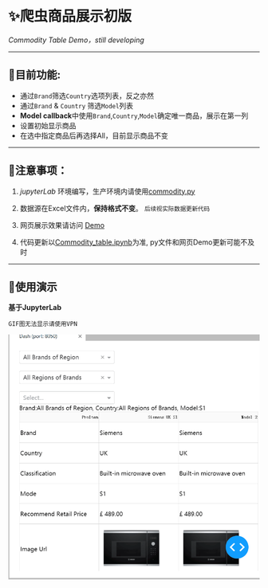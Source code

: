 # ✨爬虫商品展示初版
   *Commodity Table Demo，still developing*
   
---

## 💎目前功能:

* 通过`Brand`筛选`Country`选项列表，反之亦然
* 通过`Brand` & `Country` 筛选`Model`列表
* **Model callback**中使用`Brand`,`Country`,`Model`确定唯一商品，展示在第一列
* 设置初始显示商品
* 在选中指定商品后再选择All，目前显示商品不变

---

## 🚧注意事项：


1.  *jupyterLab* 环境编写，生产环境内请使用[commodity.py](https://github.com/Aureliano-Berlindia/Commodity_table/blob/master/commodity.py)

2.  数据源在Excel文件内，**保持格式不变**。 `后续视实际数据更新代码`

3.  网页展示效果请访问 [Demo](http://wberlin.cn:9999)  

4.  代码更新以[Commodity_table.ipynb](https://github.com/Aureliano-Berlindia/Commodity_table/blob/master/commodity_table.ipynb)为准, py文件和网页Demo更新可能不及时

---

## 👀使用演示

**基于JupyterLab**

`GIF图无法显示请使用VPN`

<img src="https://raw.githubusercontent.com/Aureliano-Berlindia/Commodity_table/master/demo_gif.gif" align="center">
